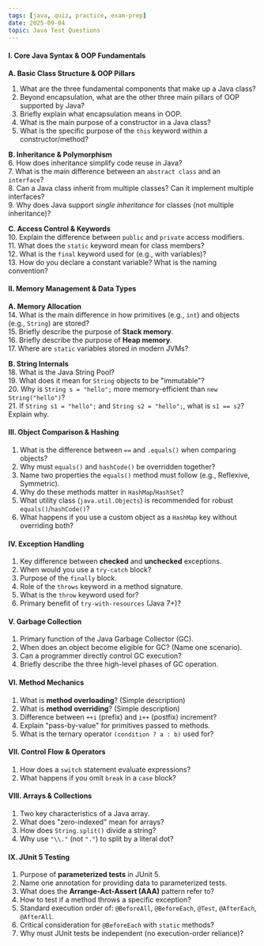 ```yaml
---
tags: [java, quiz, practice, exam-prep]
date: 2025-09-04
topic: Java Test Questions
---
```



#### **I. Core Java Syntax & OOP Fundamentals**  
**A. Basic Class Structure & OOP Pillars**  
1. What are the three fundamental components that make up a Java class?  
2. Beyond encapsulation, what are the other three main pillars of OOP supported by Java?  
3. Briefly explain what encapsulation means in OOP.  
4. What is the main purpose of a constructor in a Java class?  
5. What is the specific purpose of the `this` keyword within a constructor/method?  

**B. Inheritance & Polymorphism**  
6. How does inheritance simplify code reuse in Java?  
7. What is the main difference between an `abstract class` and an `interface`?  
8. Can a Java class inherit from multiple classes? Can it implement multiple interfaces?  
9. Why does Java support *single inheritance* for classes (not multiple inheritance)?  

**C. Access Control & Keywords**  
10. Explain the difference between `public` and `private` access modifiers.  
11. What does the `static` keyword mean for class members?  
12. What is the `final` keyword used for (e.g., with variables)?  
13. How do you declare a constant variable? What is the naming convention?  

#### **II. Memory Management & Data Types**  
**A. Memory Allocation**  
14. What is the main difference in how primitives (e.g., `int`) and objects (e.g., `String`) are stored?  
15. Briefly describe the purpose of **Stack memory**.  
16. Briefly describe the purpose of **Heap memory**.  
17. Where are `static` variables stored in modern JVMs?  

**B. String Internals**  
18. What is the Java String Pool?  
19. What does it mean for `String` objects to be "immutable"?  
20. Why is `String s = "hello";` more memory-efficient than `new String("hello")`?  
21. If `String s1 = "hello";` and `String s2 = "hello";`, what is `s1 == s2`? Explain why.  

#### **III. Object Comparison & Hashing**  
1. What is the difference between `==` and `.equals()` when comparing objects?  
2. Why must `equals()` and `hashCode()` be overridden together?  
3. Name two properties the `equals()` method must follow (e.g., Reflexive, Symmetric).  
4. Why do these methods matter in `HashMap`/`HashSet`?  
5. What utility class (`java.util.Objects`) is recommended for robust `equals()`/`hashCode()`?  
6. What happens if you use a custom object as a `HashMap` key without overriding both?  

#### **IV. Exception Handling**  
1. Key difference between **checked** and **unchecked** exceptions.  
2. When would you use a `try-catch` block?  
3. Purpose of the `finally` block.  
4. Role of the `throws` keyword in a method signature.  
5. What is the `throw` keyword used for?  
6. Primary benefit of `try-with-resources` (Java 7+)?  

#### **V. Garbage Collection**  
1. Primary function of the Java Garbage Collector (GC).  
2. When does an object become eligible for GC? (Name one scenario).  
3. Can a programmer directly control GC execution?  
4. Briefly describe the three high-level phases of GC operation.  

#### **VI. Method Mechanics**  
1. What is **method overloading**? (Simple description)  
2. What is **method overriding**? (Simple description)  
3. Difference between `++i` (prefix) and `i++` (postfix) increment?  
4. Explain "pass-by-value" for primitives passed to methods.  
5. What is the ternary operator `(condition ? a : b)` used for?  

#### **VII. Control Flow & Operators**  
1. How does a `switch` statement evaluate expressions?  
2. What happens if you omit `break` in a `case` block?  

#### **VIII. Arrays & Collections**  
1. Two key characteristics of a Java array.  
2. What does "zero-indexed" mean for arrays?  
3. How does `String.split()` divide a string?  
4. Why use `"\\."` (not `"."`) to split by a literal dot?  

#### **IX. JUnit 5 Testing**  
1. Purpose of **parameterized tests** in JUnit 5.  
2. Name one annotation for providing data to parameterized tests.  
3. What does the **Arrange-Act-Assert (AAA)** pattern refer to?  
4. How to test if a method throws a specific exception?  
5. Standard execution order of: `@BeforeAll`, `@BeforeEach`, `@Test`, `@AfterEach`, `@AfterAll`.  
6. Critical consideration for `@BeforeEach` with `static` methods?  
7. Why must JUnit tests be independent (no execution-order reliance)?  


